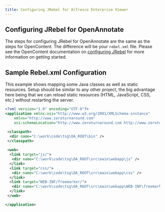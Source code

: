 ```yaml
---
title: Configuring JRebel for Alfresco Enterprise Viewer
---
```


## Configuring JRebel for OpenAnnotate

The steps for configuring JRebel for OpenAnnotate are the same as the steps for OpenContent. The difference will be your `rebel.xml` file. Please see the OpenContent documentation on [configuring JRebel](https://github.com/tsgrp/OpenContent/wiki/Configuring-JRebel-for-OpenContent) for more information on getting started.

## Sample Rebel.xml Configuration

This example shows mapping some Java classes as well as static resources.  Setup should be similar to any other project, the big advantage here being that we can reload static resources (HTML, JavaScript, CSS, etc.) without restarting the server.

```xml
<?xml version="1.0" encoding="UTF-8"?>
<application xmlns:xsi="http://www.w3.org/2001/XMLSchema-instance" 
    xmlns="http://www.zeroturnaround.com" 
    xsi:schemaLocation="http://www.zeroturnaround.com http://www.zeroturnaround.com/alderaan/rebel-2_0.xsd">

 <classpath>
  <dir name="C:\work\code\tsg\OA_ROOT\bin" />
 </classpath>
  
 <web>
  <link target="js/">
   <dir name="C:\work\code\tsg\OA_ROOT\src\main\webapp\js" />
  </link>
  <link target="css/">
   <dir name="C:\work\code\tsg\OA_ROOT\src\main\webapp\css" />
  </link>
  <link target="WEB-INF/freemarker/">
   <dir name="C:\work\code\tsg\OA_ROOT\src\main\webapp\WEB-INF\freemarker" />
  </link>
 </web>

</application>
```
